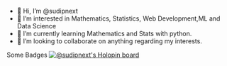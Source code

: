- 👋 Hi, I’m @sudipnext
- 👀 I’m interested in Mathematics, Statistics, Web Development,ML and Data Science 
- 🌱 I’m currently learning Mathematics and Stats with python.
- 💞️ I’m looking to collaborate on anything regarding my interests.

Some Badges
[![@sudipnext's Holopin board](https://holopin.io/api/user/board?user=sudipnext)](https://holopin.io/@sudipnext)
